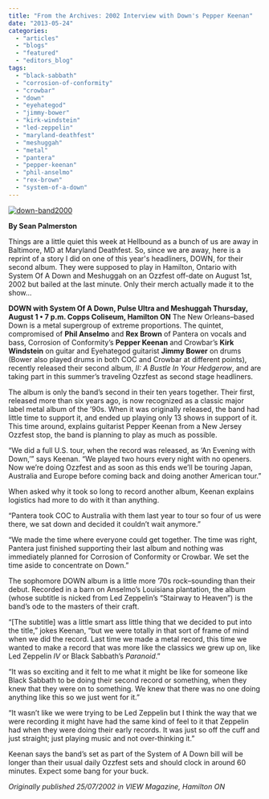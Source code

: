 ```yaml
---
title: "From the Archives: 2002 Interview with Down's Pepper Keenan"
date: "2013-05-24"
categories: 
  - "articles"
  - "blogs"
  - "featured"
  - "editors_blog"
tags: 
  - "black-sabbath"
  - "corrosion-of-conformity"
  - "crowbar"
  - "down"
  - "eyehategod"
  - "jimmy-bower"
  - "kirk-windstein"
  - "led-zeppelin"
  - "maryland-deathfest"
  - "meshuggah"
  - "metal"
  - "pantera"
  - "pepper-keenan"
  - "phil-anselmo"
  - "rex-brown"
  - "system-of-a-down"
---
```


[![down-band2000](http://www.hellbound.ca/wp-content/uploads/2013/05/down-band2000.jpg)](http://www.hellbound.ca/wp-content/uploads/2013/05/down-band2000.jpg)

**By Sean Palmerston**

Things are a little quiet this week at Hellbound as a bunch of us are away in Baltimore, MD at Maryland Deathfest. So, since we are away, here is a reprint of a story I did on one of this year's headliners, DOWN, for their second album. They were supposed to play in Hamilton, Ontario with System Of A Down and Meshuggah on an Ozzfest off-date on August 1st, 2002 but bailed at the last minute. Only their merch actually made it to the show…

**DOWN with System Of A Down, Pulse Ultra and Meshuggah Thursday, August 1 • 7 p.m. Copps Coliseum, Hamilton ON** The New Orleans–based Down is a metal supergroup of extreme proportions. The quintet, compromised of **Phil Anselmo** and **Rex Brown** of Pantera on vocals and bass, Corrosion of Conformity’s **Pepper Keenan** and Crowbar’s **Kirk Windstein** on guitar and Eyehategod guitarist **Jimmy Bower** on drums (Bower also played drums in both COC and Crowbar at different points), recently released their second album, _II: A Bustle In Your Hedgerow_, and are taking part in this summer’s traveling Ozzfest as second stage headliners.

The album is only the band’s second in their ten years together. Their first, released more than six years ago, is now recognized as a classic major label metal album of the ’90s. When it was originally released, the band had little time to support it, and ended up playing only 13 shows in support of it. This time around, explains guitarist Pepper Keenan from a New Jersey Ozzfest stop, the band is planning to play as much as possible.

“We did a full U.S. tour, when the record was released, as ‘An Evening with Down,’” says Keenan. “We played two hours every night with no openers. Now we’re doing Ozzfest and as soon as this ends we’ll be touring Japan, Australia and Europe before coming back and doing another American tour.”

When asked why it took so long to record another album, Keenan explains logistics had more to do with it than anything.

“Pantera took COC to Australia with them last year to tour so four of us were there, we sat down and decided it couldn’t wait anymore.”

“We made the time where everyone could get together. The time was right, Pantera just finished supporting their last album and nothing was immediately planned for Corrosion of Conformity or Crowbar. We set the time aside to concentrate on Down.”

The sophomore DOWN album is a little more ’70s rock–sounding than their debut. Recorded in a barn on Anselmo’s Louisiana plantation, the album (whose subtitle is nicked from Led Zeppelin’s “Stairway to Heaven”) is the band’s ode to the masters of their craft.

“\[The subtitle\] was a little smart ass little thing that we decided to put into the title,” jokes Keenan, “but we were totally in that sort of frame of mind when we did the record. Last time we made a metal record, this time we wanted to make a record that was more like the classics we grew up on, like Led Zeppelin _IV_ or Black Sabbath’s _Paranoid_.”

“It was so exciting and it felt to me what it might be like for someone like Black Sabbath to be doing their second record or something, when they knew that they were on to something. We knew that there was no one doing anything like this so we just went for it.”

“It wasn’t like we were trying to be Led Zeppelin but I think the way that we were recording it might have had the same kind of feel to it that Zeppelin had when they were doing their early records. It was just so off the cuff and just straight; just playing music and not over-thinking it.”

Keenan says the band’s set as part of the System of A Down bill will be longer than their usual daily Ozzfest sets and should clock in around 60 minutes. Expect some bang for your buck.

_Originally published 25/07/2002 in VIEW Magazine, Hamilton ON_
